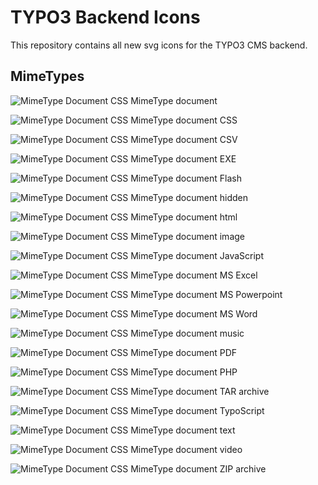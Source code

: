# TYPO3 Backend Icons

This repository contains all new svg icons for the TYPO3 CMS backend.

## MimeTypes

![MimeType Document CSS](https://cdn.rawgit.com/wmdbsystems/T3.Icons/master/icons/working-files/mimetypes/mimetype.svg "MimeType Document CSS")
MimeType document

![MimeType Document CSS](https://cdn.rawgit.com/wmdbsystems/T3.Icons/master/icons/working-files/mimetypes/mimetype-css.svg "MimeType Document CSS")
MimeType document CSS

![MimeType Document CSS](https://cdn.rawgit.com/wmdbsystems/T3.Icons/master/icons/working-files/mimetypes/mimetype-csv.svg "MimeType Document CSS")
MimeType document CSV

![MimeType Document CSS](https://cdn.rawgit.com/wmdbsystems/T3.Icons/master/icons/working-files/mimetypes/mimetype-exe.svg "MimeType Document CSS")
MimeType document EXE

![MimeType Document CSS](https://cdn.rawgit.com/wmdbsystems/T3.Icons/master/icons/working-files/mimetypes/mimetype-flash.svg "MimeType Document CSS")
MimeType document Flash

![MimeType Document CSS](https://cdn.rawgit.com/wmdbsystems/T3.Icons/master/icons/working-files/mimetypes/mimetype-hidden.svg "MimeType Document CSS")
MimeType document hidden

![MimeType Document CSS](https://cdn.rawgit.com/wmdbsystems/T3.Icons/master/icons/working-files/mimetypes/mimetype-html.svg "MimeType Document CSS")
MimeType document html

![MimeType Document CSS](https://cdn.rawgit.com/wmdbsystems/T3.Icons/master/icons/working-files/mimetypes/mimetype-image.svg "MimeType Document CSS")
MimeType document image

![MimeType Document CSS](https://cdn.rawgit.com/wmdbsystems/T3.Icons/master/icons/working-files/mimetypes/mimetype-js.svg "MimeType Document CSS")
MimeType document JavaScript

![MimeType Document CSS](https://cdn.rawgit.com/wmdbsystems/T3.Icons/master/icons/working-files/mimetypes/mimetype-ms-excel.svg "MimeType Document CSS")
MimeType document MS Excel

![MimeType Document CSS](https://cdn.rawgit.com/wmdbsystems/T3.Icons/master/icons/working-files/mimetypes/mimetype-ms-powerpoint.svg "MimeType Document CSS")
MimeType document MS Powerpoint

![MimeType Document CSS](https://cdn.rawgit.com/wmdbsystems/T3.Icons/master/icons/working-files/mimetypes/mimetype-ms-word.svg "MimeType Document CSS")
MimeType document MS Word

![MimeType Document CSS](https://cdn.rawgit.com/wmdbsystems/T3.Icons/master/icons/working-files/mimetypes/mimetype-music.svg "MimeType Document CSS")
MimeType document music

![MimeType Document CSS](https://cdn.rawgit.com/wmdbsystems/T3.Icons/master/icons/working-files/mimetypes/mimetype-pdf.svg "MimeType Document CSS")
MimeType document PDF

![MimeType Document CSS](https://cdn.rawgit.com/wmdbsystems/T3.Icons/master/icons/working-files/mimetypes/mimetype-php.svg "MimeType Document CSS")
MimeType document PHP

![MimeType Document CSS](https://cdn.rawgit.com/wmdbsystems/T3.Icons/master/icons/working-files/mimetypes/mimetype-tar.svg "MimeType Document CSS")
MimeType document TAR archive

![MimeType Document CSS](https://cdn.rawgit.com/wmdbsystems/T3.Icons/master/icons/working-files/mimetypes/mimetype-ts.svg "MimeType Document CSS")
MimeType document TypoScript

![MimeType Document CSS](https://cdn.rawgit.com/wmdbsystems/T3.Icons/master/icons/working-files/mimetypes/mimetype-txt.svg "MimeType Document CSS")
MimeType document text

![MimeType Document CSS](https://cdn.rawgit.com/wmdbsystems/T3.Icons/master/icons/working-files/mimetypes/mimetype-video.svg "MimeType Document CSS")
MimeType document video

![MimeType Document CSS](https://cdn.rawgit.com/wmdbsystems/T3.Icons/master/icons/working-files/mimetypes/mimetype-zip.svg "MimeType Document CSS")
MimeType document ZIP archive